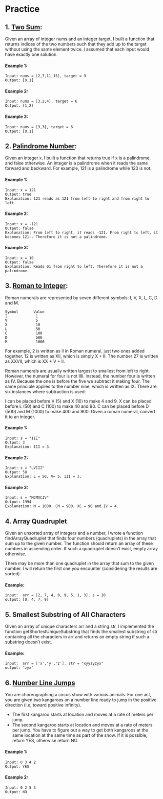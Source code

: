 # Practice

## 1. [Two Sum](https://leetcode.com/problems/two-sum/):
Given an array of integer nums and an integer target, I built a function that returns indices of the two numbers such that they add up to the target without using the same element twice. I assumed that each input would have exactly one solution.

#### Example 1:
    Input: nums = [2,7,11,15], target = 9
    Output: [0,1]
    
#### Example 2:
    Input: nums = [3,2,4], target = 6
    Output: [1,2]
    
#### Example 3:  
    Input: nums = [3,3], target = 6
    Output: [0,1]

## 2. [Palindrome Number](https://leetcode.com/problems/palindrome-number/):

Given an integer x, I built a function that returns true if x is a palindrome, and false otherwise. An integer is a palindrome when it reads the same forward and backward. For example, 121 is a palindrome while 123 is not.

#### Example 1:
    Input: x = 121
    Output: true
    Explanation: 121 reads as 121 from left to right and from right to left.

#### Example 2:
    Input: x = -121
    Output: false
    Explanation: From left to right, it reads -121. From right to left, it becomes 121-. Therefore it is not a palindrome.

#### Example 3:
    Input: x = 10
    Output: false
    Explanation: Reads 01 from right to left. Therefore it is not a palindrome.

## 3. [Roman to Integer](https://leetcode.com/problems/roman-to-integer/):
Roman numerals are represented by seven different symbols: I, V, X, L, C, D and M.

    Symbol       Value
    I             1
    V             5
    X             10
    L             50
    C             100
    D             500
    M             1000
For example, 2 is written as II in Roman numeral, just two ones added together. 12 is written as XII, which is simply X + II. The number 27 is written as XXVII, which is XX + V + II.

Roman numerals are usually written largest to smallest from left to right. However, the numeral for four is not IIII. Instead, the number four is written as IV. Because the one is before the five we subtract it making four. The same principle applies to the number nine, which is written as IX. There are six instances where subtraction is used:

I can be placed before V (5) and X (10) to make 4 and 9. 
X can be placed before L (50) and C (100) to make 40 and 90. 
C can be placed before D (500) and M (1000) to make 400 and 900.
Given a roman numeral, convert it to an integer.

#### Example 1:
    Input: s = "III"
    Output: 3
    Explanation: III = 3.

#### Example 2:
    Input: s = "LVIII"
    Output: 58
    Explanation: L = 50, V= 5, III = 3.

#### Example 3:
    Input: s = "MCMXCIV"
    Output: 1994
    Explanation: M = 1000, CM = 900, XC = 90 and IV = 4.


## 4. Array Quadruplet

Given an unsorted array of integers and a number, I wrote a function findArrayQuadruplet that finds four numbers (quadruplets) in the array that sum up to the given number. The function should return an array of these numbers in ascending order. If such a quadruplet doesn’t exist, empty array otherwise.

There may be more than one quadruplet in the array that sum to the given number. I will return the first one you encounter (considering the results are sorted).

#### Example:

    input:  arr = [2, 7, 4, 0, 9, 5, 1, 3], s = 20
    output: [0, 4, 7, 9]

## 5. Smallest Substring of All Characters

Given an array of unique characters arr and a string str, I implemented the function getShortestUniqueSubstring that finds the smallest substring of str containing all the characters in arr and returns an empty string if such a substring doesn’t exist.

#### Example:

    input:  arr = ['x','y','z'], str = "xyyzyzyx"
    output: "zyx"

## 6. [Number Line Jumps](https://www.hackerrank.com/challenges/kangaroo/problem)
You are choreographing a circus show with various animals. For one act, you are given two kangaroos on a number line ready to jump in the positive direction (i.e, toward positive infinity).
- The first kangaroo starts at location  and moves at a rate of  meters per jump.
- The second kangaroo starts at location  and moves at a rate of  meters per jump.
You have to figure out a way to get both kangaroos at the same location at the same time as part of the show. If it is possible, return YES, otherwise return NO.

#### Example 1:
    Input: 0 3 4 2
    Output: YES

#### Example 2:
    Input: 0 2 5 3
    Output: NO
